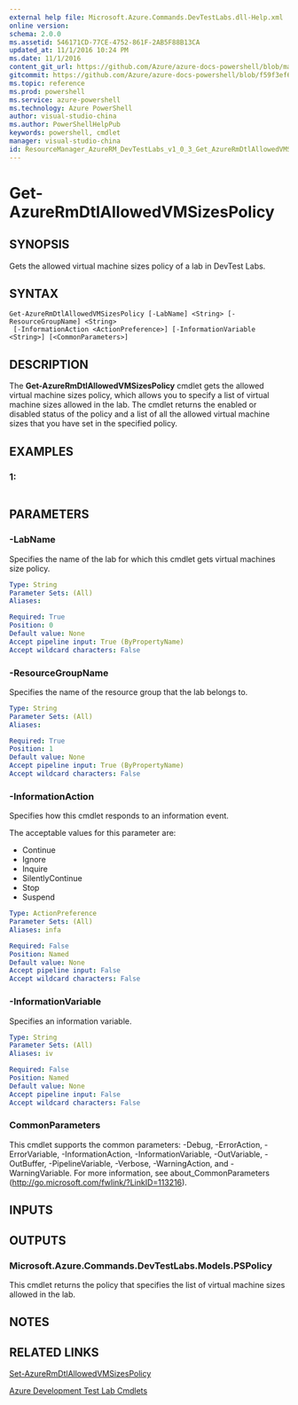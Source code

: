 ```yaml
---
external help file: Microsoft.Azure.Commands.DevTestLabs.dll-Help.xml
online version: 
schema: 2.0.0
ms.assetid: 546171CD-77CE-4752-861F-2AB5F88B13CA
updated_at: 11/1/2016 10:24 PM
ms.date: 11/1/2016
content_git_url: https://github.com/Azure/azure-docs-powershell/blob/master/azureps-cmdlets-docs/ResourceManager/AzureRM.DevTestLabs/v1.0.3/Get-AzureRmDtlAllowedVMSizesPolicy.md
gitcommit: https://github.com/Azure/azure-docs-powershell/blob/f59f3ef60bc592383812213e69fd77ba950759ed/azureps-cmdlets-docs/ResourceManager/AzureRM.DevTestLabs/v1.0.3/Get-AzureRmDtlAllowedVMSizesPolicy.md
ms.topic: reference
ms.prod: powershell
ms.service: azure-powershell
ms.technology: Azure PowerShell
author: visual-studio-china
ms.author: PowerShellHelpPub
keywords: powershell, cmdlet
manager: visual-studio-china
id: ResourceManager_AzureRM_DevTestLabs_v1_0_3_Get_AzureRmDtlAllowedVMSizesPolicy_md
---
```


# Get-AzureRmDtlAllowedVMSizesPolicy

## SYNOPSIS
Gets the allowed virtual machine sizes policy of a lab in DevTest Labs.

## SYNTAX

```
Get-AzureRmDtlAllowedVMSizesPolicy [-LabName] <String> [-ResourceGroupName] <String>
 [-InformationAction <ActionPreference>] [-InformationVariable <String>] [<CommonParameters>]
```

## DESCRIPTION
The **Get-AzureRmDtlAllowedVMSizesPolicy** cmdlet gets the allowed virtual machine sizes policy, which allows you to specify a list of virtual machine sizes allowed in the lab.
The cmdlet returns the enabled or disabled status of the policy and a list of all the allowed virtual machine sizes that you have set in the specified policy.

## EXAMPLES

### 1:
```

```

## PARAMETERS

### -LabName
Specifies the name of the lab for which this cmdlet gets virtual machines size policy.

```yaml
Type: String
Parameter Sets: (All)
Aliases: 

Required: True
Position: 0
Default value: None
Accept pipeline input: True (ByPropertyName)
Accept wildcard characters: False
```

### -ResourceGroupName
Specifies the name of the resource group that the lab belongs to.

```yaml
Type: String
Parameter Sets: (All)
Aliases: 

Required: True
Position: 1
Default value: None
Accept pipeline input: True (ByPropertyName)
Accept wildcard characters: False
```

### -InformationAction
Specifies how this cmdlet responds to an information event.

The acceptable values for this parameter are:

- Continue
- Ignore
- Inquire
- SilentlyContinue
- Stop
- Suspend

```yaml
Type: ActionPreference
Parameter Sets: (All)
Aliases: infa

Required: False
Position: Named
Default value: None
Accept pipeline input: False
Accept wildcard characters: False
```

### -InformationVariable
Specifies an information variable.

```yaml
Type: String
Parameter Sets: (All)
Aliases: iv

Required: False
Position: Named
Default value: None
Accept pipeline input: False
Accept wildcard characters: False
```

### CommonParameters
This cmdlet supports the common parameters: -Debug, -ErrorAction, -ErrorVariable, -InformationAction, -InformationVariable, -OutVariable, -OutBuffer, -PipelineVariable, -Verbose, -WarningAction, and -WarningVariable. For more information, see about_CommonParameters (http://go.microsoft.com/fwlink/?LinkID=113216).

## INPUTS

## OUTPUTS

### Microsoft.Azure.Commands.DevTestLabs.Models.PSPolicy
This cmdlet returns the policy that specifies the list of virtual machine sizes allowed in the lab.

## NOTES

## RELATED LINKS

[Set-AzureRmDtlAllowedVMSizesPolicy](xref:ResourceManager/AzureRM.DevTestLabs/v1.0.3/Set-AzureRmDtlAllowedVMSizesPolicy.md)

[Azure Development Test Lab Cmdlets](xref:ResourceManager/AzureRM.DevTestLabs/v1.0.3/AzureRM.DevTestLabs.md)


